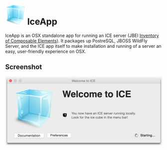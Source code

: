 # ![Ice icon](https://raw.githubusercontent.com/fathomlabs/IceApp/master/Ice.iconset/icon_32x32%402x.png) IceApp

IceApp is an OSX standalone app for running an ICE server (JBEI [Inventory of Composable Elements](https://github.com/JBEI/ice)). It packages up PostreSQL, JBOSS WildFly Server, and the ICE app itself to make installation and running of a server an easy, user-friendly experience on OSX.

## Screenshot

![Screenshot](https://raw.githubusercontent.com/fathomlabs/IceApp/master/artwork/screenshot.png)
